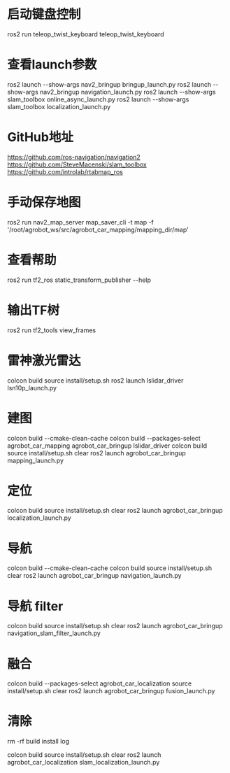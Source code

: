 
# 启动键盘控制
ros2 run teleop_twist_keyboard teleop_twist_keyboard
 
# 查看launch参数
ros2 launch --show-args nav2_bringup bringup_launch.py
ros2 launch --show-args nav2_bringup navigation_launch.py
ros2 launch --show-args slam_toolbox online_async_launch.py
ros2 launch --show-args slam_toolbox localization_launch.py

# GitHub地址
https://github.com/ros-navigation/navigation2
https://github.com/SteveMacenski/slam_toolbox
https://github.com/introlab/rtabmap_ros

# 手动保存地图
ros2 run nav2_map_server map_saver_cli -t map -f '/root/agrobot_ws/src/agrobot_car_mapping/mapping_dir/map'
 
# 查看帮助
ros2 run tf2_ros static_transform_publisher --help

# 输出TF树
ros2 run tf2_tools view_frames

# 雷神激光雷达
colcon build
source install/setup.sh
ros2 launch lslidar_driver lsn10p_launch.py
 
# 建图  
colcon build --cmake-clean-cache
colcon build --packages-select agrobot_car_mapping agrobot_car_bringup lslidar_driver
colcon build
source install/setup.sh
clear
ros2 launch agrobot_car_bringup mapping_launch.py


# 定位
colcon build
source install/setup.sh
clear 
ros2 launch agrobot_car_bringup localization_launch.py


# 导航
colcon build --cmake-clean-cache
colcon build 
source install/setup.sh
clear
ros2 launch agrobot_car_bringup navigation_launch.py


# 导航 filter
colcon build 
source install/setup.sh
clear
ros2 launch agrobot_car_bringup navigation_slam_filter_launch.py

# 融合
colcon build  --packages-select agrobot_car_localization
source install/setup.sh
clear
ros2 launch agrobot_car_bringup fusion_launch.py


# 清除
rm -rf build install log

colcon build 
source install/setup.sh
clear
ros2 launch agrobot_car_localization slam_localization_launch.py 